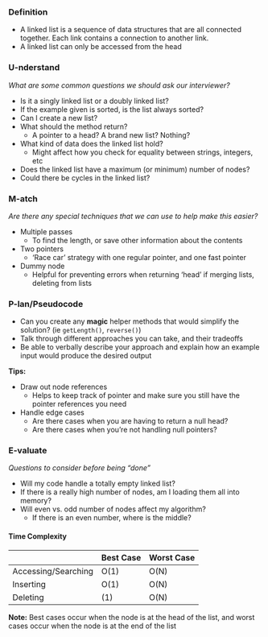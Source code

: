 ### Definition

* A linked list is a sequence of data structures that are all connected together. Each link contains a connection to another link.
* A linked list can only be accessed from the head

### U-nderstand

*What are some common questions we should ask our interviewer?*

* Is it a singly linked list or a doubly linked list?
* If the example given is sorted, is the list always sorted?
* Can I create a new list?
* What should the method return?
  * A pointer to a head? A brand new list? Nothing?
* What kind of data does the linked list hold?
  * Might affect how you check for equality between strings, integers, etc
* Does the linked list have a maximum (or minimum) number of nodes?
* Could there be cycles in the linked list?


### M-atch

*Are there any special techniques that we can use to help make this easier?*

* Multiple passes
  * To find the length, or save other information about the contents
* Two pointers
  * ‘Race car’ strategy with one regular pointer, and one fast pointer
* Dummy node
  * Helpful for preventing errors when returning ‘head’ if merging lists, deleting from lists

### P-lan/Pseudocode

* Can you create any **magic** helper methods that would simplify the solution? (ie `getLength()`, `reverse()`)
* Talk through different approaches you can take, and their tradeoffs
* Be able to verbally describe your approach and explain how an example input would produce the desired output

**Tips:**

* Draw out node references
  * Helps to keep track of pointer and make sure you still have the pointer references you need
* Handle edge cases
  * Are there cases when you are having to return a null head?
  * Are there cases when you’re not handling null pointers?

### E-valuate

*Questions to consider before being “done”*

* Will my code handle a totally empty linked list?
* If there is a really high number of nodes, am I loading them all into memory?
* Will even vs. odd number of nodes affect my algorithm?
  * If there is an even number, where is the middle?


#### Time Complexity

|                     | Best Case | Worst Case |
|---------------------|-----------|------------|
| Accessing/Searching | O(1)      | O(N)       |
| Inserting           | O(1)      | O(N)       |
| Deleting            | (1)       | O(N)       |

**Note:** Best cases occur when the node is at the head of the list, and worst cases occur when the node is at the end of the list

